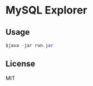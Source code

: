 MySQL Explorer
====================

Usage
-----

```java
$java -jar run.jar
```

License
-------

MIT
